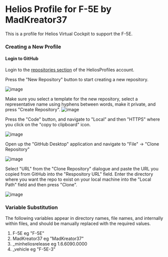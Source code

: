 # Helios Profile for F-5E by MadKreator37
This is a profile for Helios Virtual Cockpit to support the F-5E.

### Creating a New Profile

#### Login to GitHub

Login to the [repositories section](https://github.com/orgs/HeliosProfiles/repositories) of the HeliosProfiles account.

Press the "New Repository" button to start creating a new repository.

![image](https://github.com/HeliosProfiles/Template/assets/18526232/edc49073-6a6f-45d7-8371-7acbc0359e0d)

Make sure you select a template for the new repository, select a representative name using hyphens between words, make it private, and press "Create Repository".
![image](https://github.com/HeliosProfiles/Template/assets/18526232/82fff291-ad91-4ff9-aff5-80fe0c254714)

Press the "Code" button, and navigate to "Local" and then "HTTPS" where you click on the "copy to clipboard" icon.

![image](https://github.com/HeliosProfiles/Template/assets/18526232/64801495-29c7-40c5-9122-32bdbf5825bc)

Open up the "GitHub Desktop" application and navigate to "File" -> "Clone Repository"

![image](https://github.com/HeliosProfiles/Template/assets/18526232/59e05f17-a8e8-47a7-a5d5-89b7294267d6)

Select "URL" from the "Clone Repository" dialogue and paste the URL you copied from GitHub into the "Respository URL" field.
Enter the directory where you want the repo to exist on your local machine into the "Local Path" field and then press "Clone".

![image](https://github.com/HeliosProfiles/Template/assets/18526232/c536842c-ca54-45e4-a2f9-5b2b7496ed2a)

### Variable Substitution

The following variables appear in directory names, file names, and internally within files, and should be manually replaced with 
the required values.

1. F-5E eg "F-5E"
1. MadKreator37 eg "MadKreator37"
1. _minheliosrelease  eg 1.6.6090.0000
1. _vehicle eg "F-5E-3"

